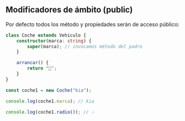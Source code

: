 ## Modificadores de ámbito (public)

Por defecto todos los método y propiedades serán de acceso público:

```typescript
class Coche extends Vehiculo {
    constructor(marca: string) {
        super(marca); // invocamos método del padre
    }

    arrancar() {
        return "🚗";
    }
}

const coche1 = new Coche("kia");

console.log(coche1.marca); // kia

console.log(coche1.radio()); // 🎶

```
